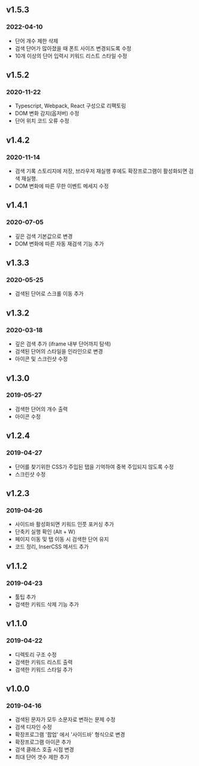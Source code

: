 ## v1.5.3

### 2022-04-10

- 단어 개수 제한 삭제
- 검색 단어가 많아졌을 때 폰트 사이즈 변경되도록 수정
- 10개 이상의 단어 입력시 키워드 리스트 스타일 수정

## v1.5.2

### 2020-11-22

- Typescript, Webpack, React 구성으로 리팩토링
- DOM 변화 감지(옵저버) 수정
- 단어 위치 코드 오류 수정

## v1.4.2

### 2020-11-14

- 검색 기록 스토리지에 저장, 브라우저 재실행 후에도 확장프로그램이 활성화되면 검색 재실행.
- DOM 변화에 따른 무한 이벤트 메세지 수정

## v1.4.1

### 2020-07-05

- 깊은 검색 기본값으로 변경
- DOM 변화에 따른 자동 재검색 기능 추가

## v1.3.3

### 2020-05-25

- 검색된 단어로 스크롤 이동 추가

## v1.3.2

### 2020-03-18

- 깊은 검색 추가 (iframe 내부 단어까지 탐색)
- 검색된 단어의 스타일을 인라인으로 변경
- 아이콘 및 스크린샷 수정

## v1.3.0

### 2019-05-27

- 검색한 단어의 개수 출력
- 아이콘 수정

## v1.2.4

### 2019-04-27

- 단어를 찾기위한 CSS가 주입된 탭을 기억하여 중복 주입되지 않도록 수정
- 스크린샷 수정

## v1.2.3

### 2019-04-26

- 사이드바 활성화되면 키워드 인풋 포커싱 추가
- 단축키 실행 확인 (Alt + W)
- 페이지 이동 및 탭 이동 시 검색한 단어 유지
- 코드 정리, InserCSS 메서드 추가

## v1.1.2

### 2019-04-23

- 툴팁 추가
- 검색한 키워드 삭제 기능 추가

## v1.1.0

### 2019-04-22

- 디렉토리 구조 수정
- 검색한 키워드 리스트 출력
- 검색한 키워드 스타일 추가

## v1.0.0

### 2019-04-16

- 검색된 문자가 모두 소문자로 변하는 문제 수정
- 검색 디자인 수정
- 확장프로그램 '팝업' 에서 '사이드바' 형식으로 변경
- 확장프로그램 아이콘 추가
- 검색 클래스 호출 시점 변경
- 최대 단어 갯수 제한 추가
